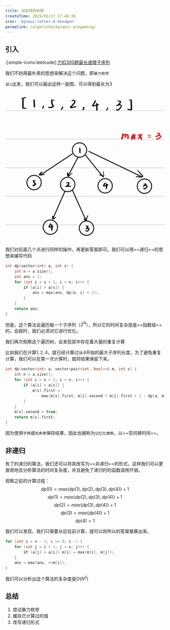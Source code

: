 ```yaml
---
title: 动态规划初探
createTime: 2025/02/17 17:46:38
icon: 'mynaui:letter-d-hexagon'
permalink: /algorithm/dynamic-progaming/
---
```


## 引入

:[simple-icons:leetcode]:[力扣300题最长递增子序列](https://leetcode.cn/problems/longest-increasing-subsequence/)

我们不妨用最朴素的思想来解决这个问题，即`暴力枚举`

从`1`出发，我们可以画出这样一副图，可以得到最长为3

![](img/0220-1.png)

我们对后面几个点进行同样的操作，再更新答案即可。我们可以用==递归==的思想来编写代码

```cpp
int dp(vector<int> a, int s) {
    int n = a.size();
    int ans = 1;
    for (int i = s + 1; i < n; i++) {
        if (a[i] > a[s]) {
            ans = max(ans, dp(a, i) + 1);
        }
    }
    return ans;
}
```

但是，这个算法会遍历每一个子序列（$2^N$），所以它的时间复杂度是==指数级==的，会超时，我们必须对它进行优化。

我们再次观察这个遍历树，会发现其中存在着大量的重复计算

比如我们在计算$1,2,4$，就已经计算过从$4$开始的最大子序列长度，为了避免重复计算，我们可以在第一次计算时，就将结果保留下来。

```cpp
int dp(vector<int> a, vector<pair<int, bool>>& m, int s) {
    int n = a.size();
    for (int i = s + 1; i < n; i++) {
        if (a[i] > a[s]) {
            m[s].first =
                max(m[s].first, m[i].second ? m[i].first + 1 : dp(a, m, i) + 1);
        }
    }
    m[s].second = true;
    return m[s].first;
}
```

因为使用`字典`或`哈希表`保存结果，因此也被称为`记忆化搜索`，以==空间换时间==。

## 非递归

有了的递归的算法，我们还可以将其改写为==非递归==的形式，这样我们可以更直观地去分析算法的时间复杂度，并且避免了递归时的函数调用开销。

观察之前的计算过程：
$$dp(0)=max\{dp(1),dp(2),dp(3),dp(4)\}+1$$
$$dp(1)=max\{dp(2),dp(3),dp(4)\}+1$$
$$dp(2)=max\{dp(3),dp(4)\}+1$$
$$dp(3)=max\{dp(4)\}+1$$
$$dp(4)=1$$

我们可以发现，我们只需要从后往前计算，就可以将所以的答案推算出来。

```cpp
for (int i = n - 1; i >= 0; i--) {
    for (int j = i + 1; j < n; j++) {
        if (a[j] > a[i]) m[i] = max(m[i], m[j]);
    }
    ans = max(ans, ++m[i]);
}
```

我们可以分析出这个算法的复杂度是$O(N^2)$

## 总结

1. 尝试暴力枚举
2. 缓存已计算过的值
3. 改写递归形式